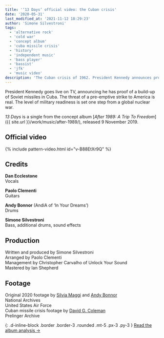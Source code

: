 ```yaml
---
title: '‘13 Days’ official video: the Cuban crisis'
date: '2020-05-31'
last_modified_at: '2021-11-12 18:29:23'
author: 'Simone Silvestroni'
tags:
  - 'alternative rock'
  - 'cold war'
  - 'concept album'
  - 'cuba missile crisis'
  - 'history'
  - 'independent music'
  - 'bass player'
  - 'bassist'
  - 'jfk'
  - 'music video'
description: 'The Cuban crisis of 1962. President Kennedy announces proof of a build-up of Soviet missiles on the island. The world is one step from nuclear war.'
---
```

President Kennedy goes live on TV, announcing he has proof of a build-up of Soviet missiles in Cuba. The threat of a pre-emptive strike to America is real. The level of military readiness is set one step from a global nuclear war.

_13 Days_ is a single from the concept album [_After 1989: A Trip To Freedom_]({{ site.url }}/work/music/after-1989/), released 9 November 2019.

## Official video

{% include pattern-video.html id="v-B88EtXr9Q" %}

## Credits

**Dan Ecclestone**<br>
Vocals

**Paolo Clementi**<br>
Guitars

**Andy Bonnor** (AndiA of ‘In Your Dreams’)<br>
Drums

**Simone Silvestroni**<br>
Bass, additional drums, sound effects

## Production

Written and produced by Simone Silvestroni<br>
Arranged by Paolo Clementi<br>
Management by Christopher Carvalho of Unlock Your Sound<br>
Mastered by Ian Shepherd

## Footage

Original 2020 footage by [Silvia Maggi](https://silviamaggidesign.com/) and [Andy Bonnor](https://linktr.ee/Andia)<br>
National Archives<br>
United States Air Force<br>
Cuban missile crisis footage by [David G. Coleman](https://historyinpieces.com/)<br>
Prelinger Archive

{: .d-inline-block .border .border-3 .rounded .mt-5 .px-3 .py-3 }
[Read the album analysis →](/work/music/after-1989/)